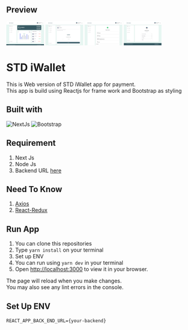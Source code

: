 ## Preview
<img src="./screenshoot/localhost_3000_home.png" width="100" height="auto" alt="Home">
<img src="./screenshoot/localhost_3000_home (1).png" width="100" height="auto" alt="Home">
<img src="./screenshoot/localhost_3000_home (2).png" width="100" height="auto" alt="Home">
<img src="./screenshoot/localhost_3000_profile.png" width="100" height="auto" alt="Home">

# STD iWallet

This is Web version of STD iWallet app for payment. <br/>
This app is build using Reactjs for frame work and Bootstrap as styling

## Built with 
![NextJs](https://img.shields.io/badge/NextJs-v12.2.4-black?style=flat)
![Bootstrap](https://img.shields.io/badge/Bootstrap-v5.2.0-purple?style=flat)

## Requirement
1. Next Js
2. Node Js
3. Backend URL [here](https://github.com/ramdhanstdi/fw9-backend)

## Need To Know 
1. [Axios](https://axios-http.com/docs/intro)
2. [React-Redux](https://react-redux.js.org/)
## Run App
1. You can clone this repositories
2. Type `yarn install` on your terminal 
3. Set up ENV
4. You can run using `yarn dev` in your terminal
5. Open [http://localhost:3000](http://localhost:3000) to view it in your browser.

The page will reload when you make changes.\
You may also see any lint errors in the console.

## Set Up ENV
```
REACT_APP_BACK_END_URL={your-backend}
```